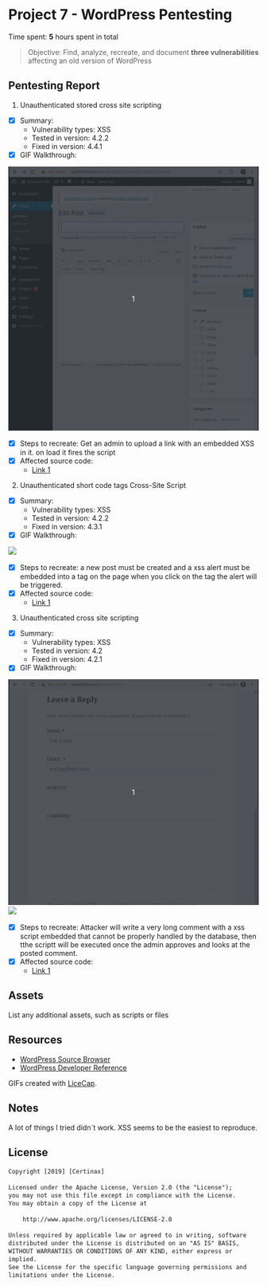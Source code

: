 # Project 7 - WordPress Pentesting

Time spent: **5** hours spent in total

> Objective: Find, analyze, recreate, and document **three vulnerabilities** affecting an old version of WordPress

## Pentesting Report

1. Unauthenticated stored cross site scripting
  - [x] Summary: 
    - Vulnerability types: XSS
    - Tested in version: 4.2.2
    - Fixed in version: 4.4.1
  - [x] GIF Walkthrough: 
  <img src="https://github.com/Certinax/codepath-unit7and8/blob/master/xss3.gif">
  
  - [x] Steps to recreate: 
  Get an admin to upload a link with an embedded XSS in it. on load it fires the script
  - [x] Affected source code:
    - [Link 1](https://wpvulndb.com/vulnerabilities/7945)
2. Unauthenticated short code tags Cross-Site Script
  - [x] Summary: 
    - Vulnerability types: XSS
    - Tested in version: 4.2.2
    - Fixed in version: 4.3.1
  - [x] GIF Walkthrough: 
  <img src="https://github.com/Certinax/codepath-unit7and8/blob/master/xss1-2.gif">
  
  - [x] Steps to recreate: 
  a new post must be created and a xss alert must be embedded into a tag on the page when you click on the tag the alert will be triggered.
  - [x] Affected source code:
    - [Link 1](https://wpvulndb.com/vulnerabilities/8186)
3. Unauthenticated cross site scripting
  - [x] Summary: 
    - Vulnerability types: XSS
    - Tested in version: 4.2
    - Fixed in version: 4.2.1
  - [x] GIF Walkthrough: 
  <img src="https://github.com/Certinax/codepath-unit7and8/blob/master/xss1-1.gif">
  <img src="https://github.com/Certinax/codepath-unit7and8/blob/master/xss1-2.gif">
  
  - [x] Steps to recreate: 
  Attacker will write a very long comment with a xss script embedded that cannot be properly handled by the database, then tthe scriptt will be executed once the admin approves and looks at the posted comment. 
  - [x] Affected source code:
    - [Link 1](https://wpvulndb.com/vulnerabilities/7945)


## Assets

List any additional assets, such as scripts or files

## Resources

- [WordPress Source Browser](https://core.trac.wordpress.org/browser/)
- [WordPress Developer Reference](https://developer.wordpress.org/reference/)

GIFs created with [LiceCap](http://www.cockos.com/licecap/).

## Notes

A lot of things I tried didn´t work. XSS seems to be the easiest to reproduce.

## License

    Copyright [2019] [Certinax]

    Licensed under the Apache License, Version 2.0 (the "License");
    you may not use this file except in compliance with the License.
    You may obtain a copy of the License at

        http://www.apache.org/licenses/LICENSE-2.0

    Unless required by applicable law or agreed to in writing, software
    distributed under the License is distributed on an "AS IS" BASIS,
    WITHOUT WARRANTIES OR CONDITIONS OF ANY KIND, either express or implied.
    See the License for the specific language governing permissions and
    limitations under the License.
